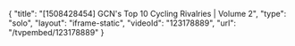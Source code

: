 {
    "title": "[1508428454] GCN's Top 10 Cycling Rivalries | Volume 2",
    "type": "solo",
    "layout": "iframe-static",
    "videoId": "123178889",
    "url": "\/tvpembed\/123178889"
}